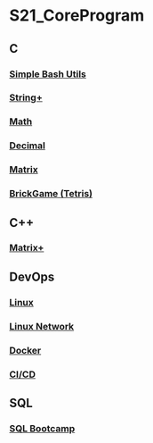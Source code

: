 # S21_CoreProgram

## C

### [Simple Bash Utils](https://github.com/Breez97/S21_CoreProgram/tree/main/C/C3_SimpleBashUtils)
### [String+](https://github.com/Breez97/S21_CoreProgram/tree/main/C/C2_s21_stringplus)
### [Math](https://github.com/Breez97/S21_CoreProgram/tree/main/C/C4_s21_math)
### [Decimal](https://github.com/Breez97/S21_CoreProgram/tree/main/C/C5_s21_decimal)
### [Matrix](https://github.com/Breez97/S21_CoreProgram/tree/main/C/C6_s21_matrix)
### [BrickGame (Tetris)](https://github.com/Breez97/S21_CoreProgram/tree/main/C/C7_BrickGame_v1.0)

## C++

### [Matrix+]()

## DevOps

### [Linux](https://github.com/Breez97/S21_CoreProgram/tree/main/DevOps/D01_Linux)
### [Linux Network](https://github.com/Breez97/S21_CoreProgram/tree/main/DevOps/D02_LinuxNetwork)
### [Docker](https://github.com/Breez97/S21_CoreProgram/tree/main/DevOps/DO5_SimpleDocker)
### [CI/CD]()

## SQL

### [SQL Bootcamp]()